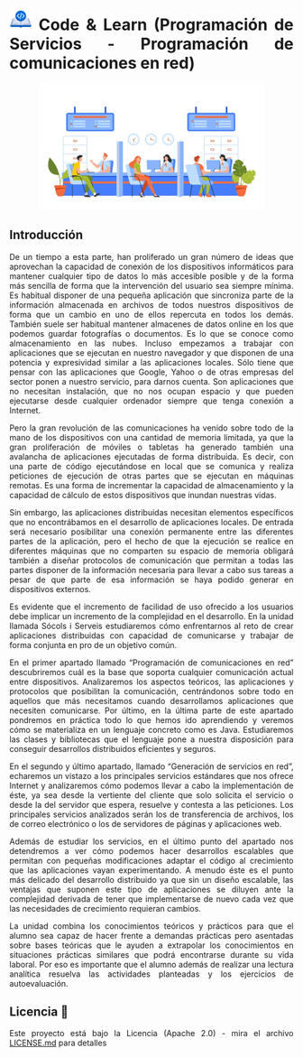 <div align="justify">

# <img src=../../../images/coding-book.png width="40"> Code & Learn (Programación de Servicios - Programación de comunicaciones en red)

<div align="center">

<img src=images/client-request.png width="400">

</div>

## Introducción

De un tiempo a esta parte, han proliferado un gran número de ideas que aprovechan la capacidad de conexión de los dispositivos informáticos para mantener cualquier tipo de datos lo más accesible posible y de la forma más sencilla de forma que la intervención del usuario sea siempre mínima. Es habitual disponer de una pequeña aplicación que sincroniza parte de la información almacenada en archivos de todos nuestros dispositivos de forma que un cambio en uno de ellos repercuta en todos los demás. También suele ser habitual mantener almacenes de datos online en los que podemos guardar fotografías o documentos. Es lo que se conoce como almacenamiento en las nubes. Incluso empezamos a trabajar con aplicaciones que se ejecutan en nuestro navegador y que disponen de una potencia y expresividad similar a las aplicaciones locales. Sólo tiene que pensar con las aplicaciones que Google, Yahoo o de otras empresas del sector ponen a nuestro servicio, para darnos cuenta. Son aplicaciones que no necesitan instalación, que no nos ocupan espacio y que pueden ejecutarse desde cualquier ordenador siempre que tenga conexión a Internet.

Pero la gran revolución de las comunicaciones ha venido sobre todo de la mano de los dispositivos con una cantidad de memoria limitada, ya que la gran proliferación de móviles o tabletas ha generado también una avalancha de aplicaciones ejecutadas de forma distribuida. Es decir, con una parte de código ejecutándose en local que se comunica y realiza peticiones de ejecución de otras partes que se ejecutan en máquinas remotas. Es una forma de incrementar la capacidad de almacenamiento y la capacidad de cálculo de estos dispositivos que inundan nuestras vidas.

Sin embargo, las aplicaciones distribuidas necesitan elementos específicos que no encontrábamos en el desarrollo de aplicaciones locales. De entrada será necesario posibilitar una conexión permanente entre las diferentes partes de la aplicación, pero el hecho de que la ejecución se realice en diferentes máquinas que no comparten su espacio de memoria obligará también a diseñar protocolos de comunicación que permitan a todas las partes disponer de la información necesaria para llevar a cabo sus tareas a pesar de que parte de esa información se haya podido generar en dispositivos externos.

Es evidente que el incremento de facilidad de uso ofrecido a los usuarios debe implicar un incremento de la complejidad en el desarrollo. En la unidad llamada Sócols i Serveis estudiaremos cómo enfrentarnos al reto de crear aplicaciones distribuidas con capacidad de comunicarse y trabajar de forma conjunta en pro de un objetivo común.

En el primer apartado llamado “Programación de comunicaciones en red” descubriremos cuál es la base que soporta cualquier comunicación actual entre dispositivos. Analizaremos los aspectos teóricos, las aplicaciones y protocolos que posibilitan la comunicación, centrándonos sobre todo en aquellos que más necesitamos cuando desarrollamos aplicaciones que necesiten comunicarse. Por último, en la última parte de este apartado pondremos en práctica todo lo que hemos ido aprendiendo y veremos cómo se materializa en un lenguaje concreto como es Java. Estudiaremos las clases y bibliotecas que el lenguaje pone a nuestra disposición para conseguir desarrollos distribuidos eficientes y seguros.

En el segundo y último apartado, llamado “Generación de servicios en red”, echaremos un vistazo a los principales servicios estándares que nos ofrece Internet y analizaremos cómo podemos llevar a cabo la implementación de éste, ya sea desde la vertiente del cliente que solo solicita el servicio o desde la del servidor que espera, resuelve y contesta a las peticiones. Los principales servicios analizados serán los de transferencia de archivos, los de correo electrónico o los de servidores de páginas y aplicaciones web.

Además de estudiar los servicios, en el último punto del apartado nos detendremos a ver cómo podemos hacer desarrollos escalables que permitan con pequeñas modificaciones adaptar el código al crecimiento que las aplicaciones vayan experimentando. A menudo éste es el punto más delicado del desarrollo distribuido ya que sin un diseño escalable, las ventajas que suponen este tipo de aplicaciones se diluyen ante la complejidad derivada de tener que implementarse de nuevo cada vez que las necesidades de crecimiento requieran cambios.

La unidad combina los conocimientos teóricos y prácticos para que el alumno sea capaz de hacer frente a demandas prácticas pero asentadas sobre bases teóricas que le ayuden a extrapolar los conocimientos en situaciones prácticas similares que podrá encontrarse durante su vida laboral. Por eso es importante que el alumno además de realizar una lectura analítica resuelva las actividades planteadas y los ejercicios de autoevaluación.

## Licencia 📄

Este proyecto está bajo la Licencia (Apache 2.0) - mira el archivo [LICENSE.md](../../../LICENSE) para detalles

</div>
